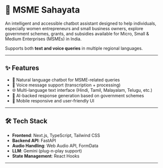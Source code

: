 # 🧾 MSME Sahayata

An intelligent and accessible chatbot assistant designed to help individuals, especially women entrepreneurs and small business owners, explore government schemes, grants, and subsidies available for Micro, Small & Medium Enterprises (MSMEs) in India.

Supports both **text and voice queries** in multiple regional languages.

---

## ✨ Features

- 💬 Natural language chatbot for MSME-related queries
- 🎤 Voice message support (transcription + processing)
- 🌐 Multi-language text interface (Hindi, Tamil, Malayalam, Telugu, etc.)
- 🤖 AI-backed response generation based on government schemes
- 📱 Mobile responsive and user-friendly UI

---

## 🛠 Tech Stack

- **Frontend**: Next.js, TypeScript, Tailwind CSS
- **Backend API**: FastAPI
- **Audio Handling**: Web Audio API, FormData
- **LLM**: Gemini (plug-n-play support)
- **State Management**: React Hooks

---
